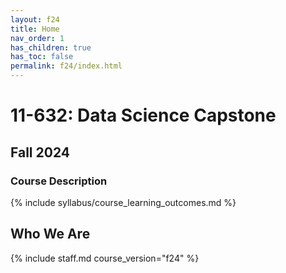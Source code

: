 ```yaml
---
layout: f24
title: Home
nav_order: 1
has_children: true
has_toc: false
permalink: f24/index.html
---
```


# 11-632: Data Science Capstone

## Fall 2024

### Course Description

{% include syllabus/course_learning_outcomes.md %}

## Who We Are

{% include staff.md course_version="f24" %}